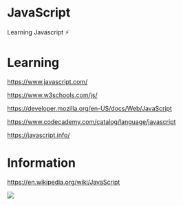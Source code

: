 # JavaScript
Learning Javascript ⚡️

# Learning
https://www.javascript.com/

https://www.w3schools.com/js/

https://developer.mozilla.org/en-US/docs/Web/JavaScript

https://www.codecademy.com/catalog/language/javascript

https://javascript.info/

# Information
https://en.wikipedia.org/wiki/JavaScript

[![](https://img.shields.io/badge/Made%20With%20❤️%20By-r1-yellow)](https://github.com/r1)
